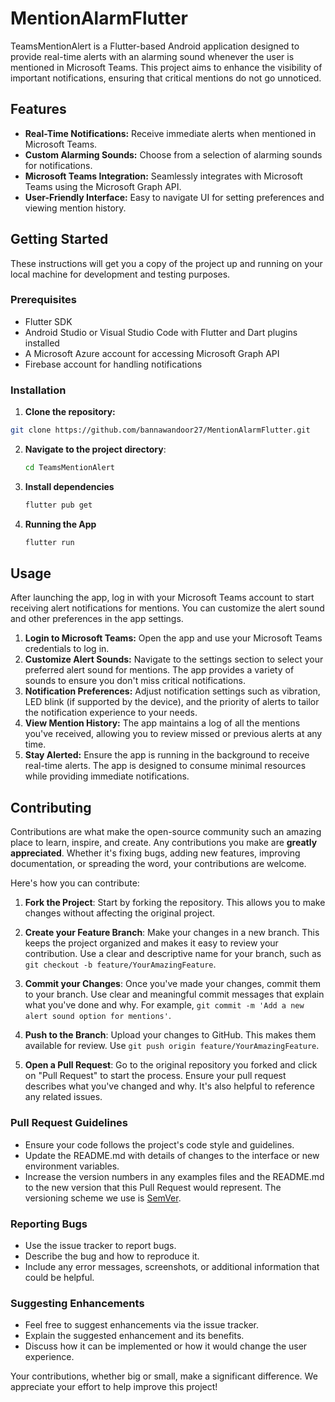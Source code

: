 
# MentionAlarmFlutter

TeamsMentionAlert is a Flutter-based Android application designed to provide real-time alerts with an alarming sound whenever the user is mentioned in Microsoft Teams. This project aims to enhance the visibility of important notifications, ensuring that critical mentions do not go unnoticed.

## Features

- **Real-Time Notifications:** Receive immediate alerts when mentioned in Microsoft Teams.
- **Custom Alarming Sounds:** Choose from a selection of alarming sounds for notifications.
- **Microsoft Teams Integration:** Seamlessly integrates with Microsoft Teams using the Microsoft Graph API.
- **User-Friendly Interface:** Easy to navigate UI for setting preferences and viewing mention history.

## Getting Started

These instructions will get you a copy of the project up and running on your local machine for development and testing purposes.

### Prerequisites

- Flutter SDK
- Android Studio or Visual Studio Code with Flutter and Dart plugins installed
- A Microsoft Azure account for accessing Microsoft Graph API
- Firebase account for handling notifications

### Installation

1. **Clone the repository:**

```bash
git clone https://github.com/bannawandoor27/MentionAlarmFlutter.git
```
2. **Navigate to the project directory**:
   ```bash
   cd TeamsMentionAlert
   ```
3. **Install dependencies**
   ```bash
   flutter pub get
   ```
4. **Running the App**
     ```bash
     flutter run
     ```
## Usage

After launching the app, log in with your Microsoft Teams account to start receiving alert notifications for mentions. You can customize the alert sound and other preferences in the app settings.

1. **Login to Microsoft Teams:** Open the app and use your Microsoft Teams credentials to log in.
2. **Customize Alert Sounds:** Navigate to the settings section to select your preferred alert sound for mentions. The app provides a variety of sounds to ensure you don't miss critical notifications.
3. **Notification Preferences:** Adjust notification settings such as vibration, LED blink (if supported by the device), and the priority of alerts to tailor the notification experience to your needs.
4. **View Mention History:** The app maintains a log of all the mentions you've received, allowing you to review missed or previous alerts at any time.
5. **Stay Alerted:** Ensure the app is running in the background to receive real-time alerts. The app is designed to consume minimal resources while providing immediate notifications.

## Contributing

Contributions are what make the open-source community such an amazing place to learn, inspire, and create. Any contributions you make are **greatly appreciated**. Whether it's fixing bugs, adding new features, improving documentation, or spreading the word, your contributions are welcome.

Here's how you can contribute:

1. **Fork the Project**: Start by forking the repository. This allows you to make changes without affecting the original project.

2. **Create your Feature Branch**: Make your changes in a new branch. This keeps the project organized and makes it easy to review your contribution. Use a clear and descriptive name for your branch, such as `git checkout -b feature/YourAmazingFeature`.

3. **Commit your Changes**: Once you've made your changes, commit them to your branch. Use clear and meaningful commit messages that explain what you've done and why. For example, `git commit -m 'Add a new alert sound option for mentions'`.

4. **Push to the Branch**: Upload your changes to GitHub. This makes them available for review. Use `git push origin feature/YourAmazingFeature`.

5. **Open a Pull Request**: Go to the original repository you forked and click on "Pull Request" to start the process. Ensure your pull request describes what you've changed and why. It's also helpful to reference any related issues.

### Pull Request Guidelines

- Ensure your code follows the project's code style and guidelines.
- Update the README.md with details of changes to the interface or new environment variables.
- Increase the version numbers in any examples files and the README.md to the new version that this Pull Request would represent. The versioning scheme we use is [SemVer](http://semver.org/).

### Reporting Bugs

- Use the issue tracker to report bugs.
- Describe the bug and how to reproduce it.
- Include any error messages, screenshots, or additional information that could be helpful.

### Suggesting Enhancements

- Feel free to suggest enhancements via the issue tracker.
- Explain the suggested enhancement and its benefits.
- Discuss how it can be implemented or how it would change the user experience.

Your contributions, whether big or small, make a significant difference. We appreciate your effort to help improve this project!
